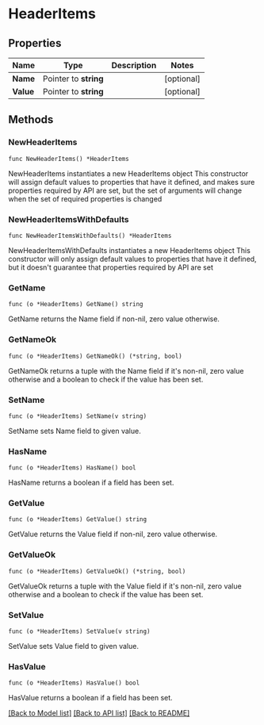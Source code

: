 # HeaderItems

## Properties

Name | Type | Description | Notes
------------ | ------------- | ------------- | -------------
**Name** | Pointer to **string** |  | [optional] 
**Value** | Pointer to **string** |  | [optional] 

## Methods

### NewHeaderItems

`func NewHeaderItems() *HeaderItems`

NewHeaderItems instantiates a new HeaderItems object
This constructor will assign default values to properties that have it defined,
and makes sure properties required by API are set, but the set of arguments
will change when the set of required properties is changed

### NewHeaderItemsWithDefaults

`func NewHeaderItemsWithDefaults() *HeaderItems`

NewHeaderItemsWithDefaults instantiates a new HeaderItems object
This constructor will only assign default values to properties that have it defined,
but it doesn't guarantee that properties required by API are set

### GetName

`func (o *HeaderItems) GetName() string`

GetName returns the Name field if non-nil, zero value otherwise.

### GetNameOk

`func (o *HeaderItems) GetNameOk() (*string, bool)`

GetNameOk returns a tuple with the Name field if it's non-nil, zero value otherwise
and a boolean to check if the value has been set.

### SetName

`func (o *HeaderItems) SetName(v string)`

SetName sets Name field to given value.

### HasName

`func (o *HeaderItems) HasName() bool`

HasName returns a boolean if a field has been set.

### GetValue

`func (o *HeaderItems) GetValue() string`

GetValue returns the Value field if non-nil, zero value otherwise.

### GetValueOk

`func (o *HeaderItems) GetValueOk() (*string, bool)`

GetValueOk returns a tuple with the Value field if it's non-nil, zero value otherwise
and a boolean to check if the value has been set.

### SetValue

`func (o *HeaderItems) SetValue(v string)`

SetValue sets Value field to given value.

### HasValue

`func (o *HeaderItems) HasValue() bool`

HasValue returns a boolean if a field has been set.


[[Back to Model list]](../README.md#documentation-for-models) [[Back to API list]](../README.md#documentation-for-api-endpoints) [[Back to README]](../README.md)


